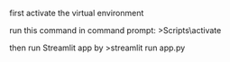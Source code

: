 
first activate the virtual environment

run this command in command prompt: >Scripts\activate

then run Streamlit app by >streamlit run app.py
